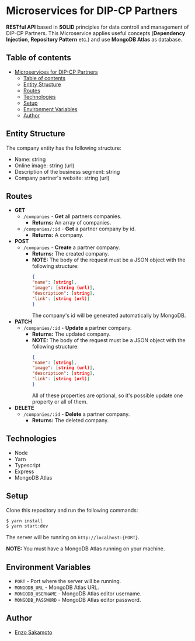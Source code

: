# Microservices for DIP-CP Partners

**RESTful API** based in **SOLID** principles for data controll and management of DIP-CP Partners. This Microservice applies useful concepts (**Dependency Injection**, **Repository Pattern** etc.) and use **MongoDB Atlas** as database.

## Table of contents

- [Microservices for DIP-CP Partners](#microservices-for-dip-cp-partners)
  - [Table of contents](#table-of-contents)
  - [Entity Structure](#entity-structure)
  - [Routes](#routes)
  - [Technologies](#technologies)
  - [Setup](#setup)
  - [Environment Variables](#environment-variables)
  - [Author](#author)

## Entity Structure

The company entity has the following structure:

- Name: string
- Online image: string (url)
- Description of the business segment: string
- Company partner's website: string (url)

## Routes

- **GET**
  - `/companies` - **Get** all partners companies.
    - **Returns:** An array of companies.
  - `/companies/:id` - **Get** a partner company by id.
    - **Returns:** A company.
- **POST**
  - `/companies` - **Create** a partner company.
    - **Returns:** The created company.
    - **NOTE:** The body of the request must be a JSON object with the following structure:
      ```json
      {
      "name": [string],
      "image": [string (url)],
      "description": [string],
      "link": [string (url)]
      }
      ```
      The company's id will be generated automatically by MongoDB.
- **PATCH**
  - `/companies/:id` - **Update** a partner company.
    - **Returns:** The updated company.
    - **NOTE:** The body of the request must be a JSON object with the following structure:
      ```json
      {
      "name": [string],
      "image": [string (url)],
      "description": [string],
      "link": [string (url)]
      }
      ```
      All of these properties are optional, so it's possible update one property or all of them.
- **DELETE**
  - `/companies/:id` - **Delete** a partner company.
    - **Returns:** The deleted company.

## Technologies

- Node
- Yarn
- Typescript
- Express
- MongoDB Atlas

## Setup

Clone this repository and run the following commands:

```bash
$ yarn install
$ yarn start:dev
```

The server will be running on `http://localhost:{PORT}`.

**NOTE:** You must have a MongoDB Atlas running on your machine.

## Environment Variables

- `PORT` - Port where the server will be running.
- `MONGODB_URL` - MongoDB Atlas URL.
- `MONGODB_USERNAME` - MongoDB Atlas editor username.
- `MONGODB_PASSWORD` - MongoDB Atlas editor password.

## Author

- [Enzo Sakamoto](https://github.com/enzosakamoto)
